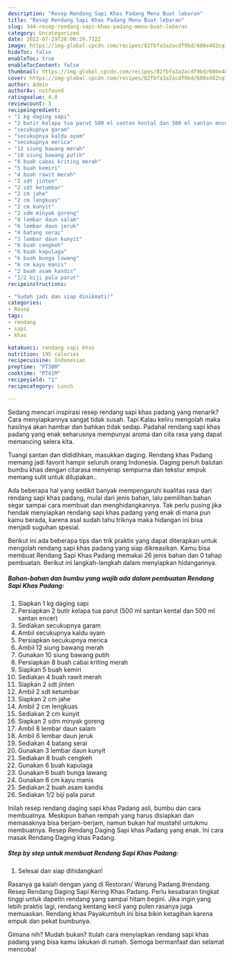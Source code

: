 ```yaml
---
description: "Resep Rendang Sapi Khas Padang Menu Buat lebaran"
title: "Resep Rendang Sapi Khas Padang Menu Buat lebaran"
slug: 344-resep-rendang-sapi-khas-padang-menu-buat-lebaran
category: Uncategorized
date: 2022-07-29T20:00:29.712Z
image: https://img-global.cpcdn.com/recipes/82fbfa3a2acdf9bd/680x482cq70/rendang-sapi-khas-padang-foto-resep-utama.jpg
hideToc: false
enableToc: true
enableTocContent: false
thumbnail: https://img-global.cpcdn.com/recipes/82fbfa3a2acdf9bd/680x482cq70/rendang-sapi-khas-padang-foto-resep-utama.jpg
cover: https://img-global.cpcdn.com/recipes/82fbfa3a2acdf9bd/680x482cq70/rendang-sapi-khas-padang-foto-resep-utama.jpg
author: Admin
authorAv: notfound
ratingvalue: 4.8
reviewcount: 3
recipeingredient:
- "1 kg daging sapi"
- "2 butir kelapa tua parut 500 ml santan kental dan 500 ml santan encer"
- "secukupnya garam"
- "secukupnya kaldu ayam"
- "secukupnya merica"
- "12 siung bawang merah"
- "10 siung bawang putih"
- "8 buah cabai kriting merah"
- "5 buah kemiri"
- "4 buah rawit merah"
- "2 sdt jinten"
- "2 sdt ketumbar"
- "2 cm jahe"
- "2 cm lengkuas"
- "2 cm kunyit"
- "2 sdm minyak goreng"
- "8 lembar daun salam"
- "6 lembar daun jeruk"
- "4 batang serai"
- "3 lembar daun kunyit"
- "8 buah cengkeh"
- "6 buah kapulaga"
- "6 buah bunga lawang"
- "6 cm kayu manis"
- "2 buah asam kandis"
- "1/2 biji pala parut"
recipeinstructions:

- "Sudah jadi dan siap dinikmati!"
categories:
- Resep
tags:
- rendang
- sapi
- khas

katakunci: rendang sapi khas 
nutrition: 195 calories
recipecuisine: Indonesian
preptime: "PT30M"
cooktime: "PT41M"
recipeyield: "1"
recipecategory: Lunch

---
```



Sedang mencari inspirasi resep rendang sapi khas padang yang menarik? Cara menyiapkannya sangat tidak susah. Tapi Kalau keliru mengolah maka hasilnya akan hambar dan bahkan tidak sedap. Padahal rendang sapi khas padang yang enak seharusnya mempunyai aroma dan cita rasa yang dapat memancing selera kita.


Tuangi santan dan dididihkan, masukkan daging. Rendang khas Padang memang jadi favorit hampir seluruh orang Indonesia. Daging penuh balutan bumbu khas dengan citarasa menyerap sempurna dan tekstur empuk memang sulit untuk dilupakan..

Ada beberapa hal yang sedikit banyak mempengaruhi kualitas rasa dari rendang sapi khas padang, mulai dari jenis bahan, lalu pemilihan bahan segar sampai cara membuat dan menghidangkannya. Tak perlu pusing jika hendak menyiapkan rendang sapi khas padang yang enak di mana pun kamu berada, karena asal sudah tahu triknya maka hidangan ini bisa menjadi suguhan spesial.


Berikut ini ada beberapa tips dan trik praktis yang dapat diterapkan untuk mengolah rendang sapi khas padang yang siap dikreasikan. Kamu bisa membuat Rendang Sapi Khas Padang memakai 26 jenis bahan dan 0 tahap pembuatan. Berikut ini langkah-langkah dalam menyiapkan hidangannya.

<!--inarticleads1-->

##### Bahan-bahan dan bumbu yang wajib ada dalam pembuatan Rendang Sapi Khas Padang:

1. Siapkan 1 kg daging sapi
1. Persiapkan 2 butir kelapa tua parut (500 ml santan kental dan 500 ml santan encer)
1. Sediakan secukupnya garam
1. Ambil secukupnya kaldu ayam
1. Persiapkan secukupnya merica
1. Ambil 12 siung bawang merah
1. Gunakan 10 siung bawang putih
1. Persiapkan 8 buah cabai kriting merah
1. Siapkan 5 buah kemiri
1. Sediakan 4 buah rawit merah
1. Siapkan 2 sdt jinten
1. Ambil 2 sdt ketumbar
1. Siapkan 2 cm jahe
1. Ambil 2 cm lengkuas
1. Sediakan 2 cm kunyit
1. Siapkan 2 sdm minyak goreng
1. Ambil 8 lembar daun salam
1. Ambil 6 lembar daun jeruk
1. Sediakan 4 batang serai
1. Gunakan 3 lembar daun kunyit
1. Sediakan 8 buah cengkeh
1. Gunakan 6 buah kapulaga
1. Gunakan 6 buah bunga lawang
1. Gunakan 6 cm kayu manis
1. Sediakan 2 buah asam kandis
1. Sediakan 1/2 biji pala parut


Inilah resep rendang daging sapi khas Padang asli, bumbu dan cara membuatnya. Meskipun bahan rempah yang harus disiapkan dan memasaknya bisa berjam-berjam, namun bukan hal mustahil untukmu membuatnya. Resep Rendang Daging Sapi khas Padang yang enak. Ini cara masak Rendang Daging khas Padang. 

<!--inarticleads2-->

##### Step by step untuk membuat Rendang Sapi Khas Padang:


1. Selesai dan siap dihidangkan!

Rasanya ga kalah dengan yang di Restoran/ Warung Padang.#rendang. Resep Rendang Daging Sapi Kering Khas Padang. Perlu kesabaran tingkat tinggi untuk dapetin rendang yang sampai hitam begini. Jika ingin yang lebih praktis lagi, rendang kentang kecil yang pulen rasanya juga memuaskan. Rendang khas Payakumbuh ini bisa bikin ketagihan karena empuk dan pekat bumbunya. 

Gimana nih? Mudah bukan? Itulah cara menyiapkan rendang sapi khas padang yang bisa kamu lakukan di rumah. Semoga bermanfaat dan selamat mencoba!
